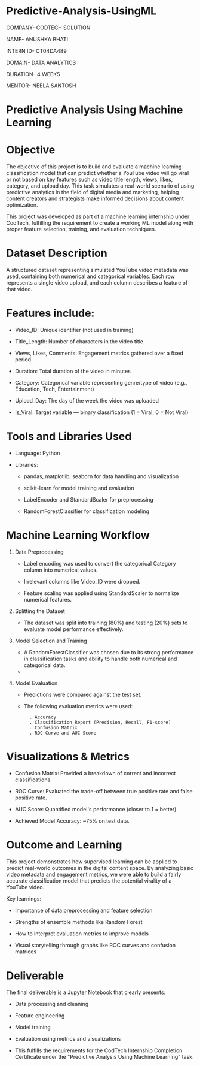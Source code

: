 # Predictive-Analysis-UsingML
COMPANY- CODTECH SOLUTION

NAME- ANUSHKA BHATI

INTERN ID- CT04DA489

DOMAIN- DATA ANALYTICS

DURATION- 4 WEEKS

MENTOR- NEELA SANTOSH
# Predictive Analysis Using Machine Learning
#  Objective
The objective of this project is to build and evaluate a machine learning classification model that can predict whether a YouTube video will go viral or not based on key features such as video title length, views, likes, category, and upload day. This task simulates a real-world scenario of using predictive analytics in the field of digital media and marketing, helping content creators and strategists make informed decisions about content optimization.

This project was developed as part of a machine learning internship under CodTech, fulfilling the requirement to create a working ML model along with proper feature selection, training, and evaluation techniques.

# Dataset Description
A structured dataset representing simulated YouTube video metadata was used, containing both numerical and categorical variables. Each row represents a single video upload, and each column describes a feature of that video.

# Features include:

* Video_ID: Unique identifier (not used in training)
  
* Title_Length: Number of characters in the video title

* Views, Likes, Comments: Engagement metrics gathered over a fixed period

* Duration: Total duration of the video in minutes

* Category: Categorical variable representing genre/type of video (e.g., Education, Tech, Entertainment) 

* Upload_Day: The day of the week the video was uploaded

* Is_Viral: Target variable — binary classification (1 = Viral, 0 = Not Viral)

# Tools and Libraries Used
* Language: Python 

* Libraries:
    * pandas, matplotlib, seaborn for data handling and visualization
      
    * scikit-learn for model training and evaluation
      
    * LabelEncoder and StandardScaler for preprocessing
  
   * RandomForestClassifier for classification modeling
# Machine Learning Workflow
1. Data Preprocessing
     * Label encoding was used to convert the categorical Category column into numerical values.
   
     * Irrelevant columns like Video_ID were dropped.
       
     * Feature scaling was applied using StandardScaler to normalize numerical features.
2. Splitting the Dataset
   
     * The dataset was split into training (80%) and testing (20%) sets to evaluate model performance effectively.
3. Model Selection and Training
     * A RandomForestClassifier was chosen due to its strong performance in classification tasks and ability to handle both numerical          and categorical data.
     * 
4. Model Evaluation
     * Predictions were compared against the test set.
       
     * The following evaluation metrics were used:
       
             . Accuracy
             . Classification Report (Precision, Recall, F1-score)
             . Confusion Matrix
             . ROC Curve and AUC Score
# Visualizations & Metrics
  * Confusion Matrix: Provided a breakdown of correct and incorrect classifications.
    
  * ROC Curve: Evaluated the trade-off between true positive rate and false positive rate.
    
  * AUC Score: Quantified model's performance (closer to 1 = better).
    
  * Achieved Model Accuracy: ~75% on test data.
    
# Outcome and Learning
This project demonstrates how supervised learning can be applied to predict real-world outcomes in the digital content space. By analyzing basic video metadata and engagement metrics, we were able to build a fairly accurate classification model that predicts the potential virality of a YouTube video. 

Key learnings:

* Importance of data preprocessing and feature selection
  
* Strengths of ensemble methods like Random Forest
  
* How to interpret evaluation metrics to improve models
  
* Visual storytelling through graphs like ROC curves and confusion matrices
  
# Deliverable
The final deliverable is a Jupyter Notebook that clearly presents:

* Data processing and cleaning
  
* Feature engineering
  
* Model training
  
* Evaluation using metrics and visualizations
  
* This fulfills the requirements for the CodTech Internship Completion Certificate under the "Predictive Analysis Using Machine Learning" task.

